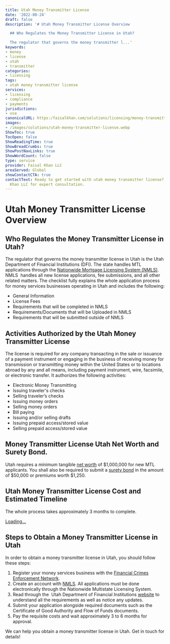 ```yaml
---
title: Utah Money Transmitter License
date: '2022-08-24'
draft: false
description: '# Utah Money Transmitter License Overview

  ## Who Regulates the Money Transmitter License in Utah?

  The regulator that governs the money transmitter l...'
keywords:
- money
- license
- utah
- transmitter
categories:
- licensing
tags:
- utah money transmitter license
services:
- licensing
- compliance
- payments
jurisdictions:
- usa
canonicalURL: https:/faisalkhan.com/solutions/licensing/money-transmitter-license-mtl/utah-money-transmitter-license/
images:
- /images/solutions/utah-money-transmitter-license.webp
ShowToc: true
TocOpen: false
ShowReadingTime: true
ShowBreadCrumbs: true
ShowPostNavLinks: true
ShowWordCount: false
type: service
provider: Faisal Khan LLC
areaServed: Global
showContactCTA: true
contactText: Ready to get started with utah money transmitter license? Contact Faisal
  Khan LLC for expert consultation.
---
```


# Utah Money Transmitter License Overview

## Who Regulates the Money Transmitter License in Utah?

The regulator that governs the money transmitter license in Utah is the Utah Department of Financial Institutions (DFI). The state handles MTL applications through the [Nationwide Mortgage Licensing System (NMLS)](https://nationwidelicensingsystem.org/slr/PublishedStateDocuments/UT-DFI-MONEY-TRANSMITTER-LICENSE-New-App-Checklist.pdf).  NMLS  handles all new license applications, fee submissions, and all other related matters. The checklist fully explains the whole application process for money services businesses operating in Utah and includes the following:

  * General Information
  * License Fees
  * Requirements that will be completed in NMLS
  * Requirements/Documents that will be Uploaded in NMLS
  * Requirements that will be submitted outside of NMLS

## Activities Authorized by the Utah Money Transmitter License

The license is required for any company transacting in the sale or issuance of a payment instrument or engaging in the business of receiving money for transmission or transmitting money within the United States or to locations abroad by any and all means, including payment instrument, wire, facsimile, or electronic transfer. It authorizes the following activities:

  * Electronic Money Transmitting
  * Issuing traveler's checks
  * Selling traveler’s checks
  * Issuing money orders
  * Selling money orders
  * Bill paying
  * Issuing and/or selling drafts
  * Issuing prepaid access/stored value
  * Selling prepaid access/stored value

## Money Transmitter License Utah Net Worth and Surety Bond.

Utah requires a minimum tangible [net worth](https://faisalkhan.com/knowledge-hub/resources-and-references/net-worth/) of $1,000,000 for new MTL applicants. You shall also be required to submit a [surety bond](https://faisalkhan.com/knowledge-hub/resources-and-references/surety-bond/) in the amount of $50,000 or premiums worth $1,250.

## Utah Money Transmitter License Cost and Estimated Timeline

The whole process takes approximately 3 months to complete.

[Loading...](https://fkhan.gumroad.com/l/utah-money-transmitter-license-cost)

## Steps to Obtain a Money Transmitter License in Utah

In order to obtain a money transmitter license in Utah, you should follow these steps:

  1. Register your money services business with the [Financial Crimes Enforcement Network](https://faisalkhan.com/knowledge-hub/resources-and-references/financial-crimes-enforcement-network-fincen/).
  2. Create an account with [NMLS](https://faisalkhan.com/knowledge-hub/resources-and-references/nmls-national-multistate-licensing-system/). All applications must be done electronically through the Nationwide Multistate Licensing System.
  3. Read through the  Utah Department of Financial Institutions [website](http://www.dfi.utah.gov/) to understand all the requirements as well as notice any updates.
  4. Submit your application alongside required documents such as the Certificate of Good Authority and Flow of Funds documents.
  5. Pay the requisite costs and wait approximately 3 to 6 months for approval.

We can help you obtain a money transmitter license in Utah. Get in touch for details!